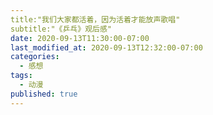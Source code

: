 ```yaml
---
title:"我们大家都活着，因为活着才能放声歌唱"
subtitle:"《乒乓》观后感"
date: 2020-09-13T11:30:00-07:00
last_modified_at: 2020-09-13T12:32:00-07:00
categories:
  - 感想
tags:
  - 动漫
published: true
---
```

